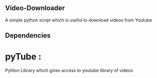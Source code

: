 ## Video-Downloader
A simple python script which is useful to download videos from Youtube

## Dependencies
# pyTube : 
Pyhton Library which gives access to youtube library of videos
